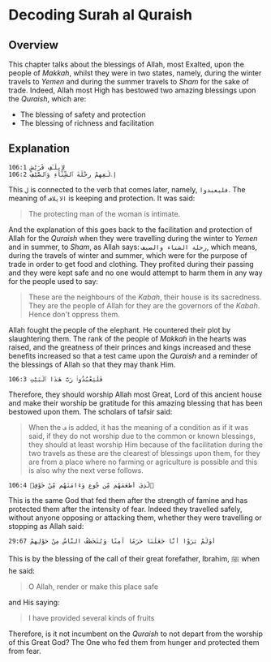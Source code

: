 # Decoding Surah al Quraish

## Overview

This chapter talks about the blessings of Allah, most Exalted, upon the people of *Makkah*, whilst they were in two states, namely, during the winter travels to *Yemen* and during the summer travels to *Sham* for the sake of trade. Indeed, Allah most High has bestowed two amazing blessings upon the *Quraish*, which are:

- The blessing of safety and protection
- The blessing of richness and facilitation


## Explanation

```
106:1 لِإِيلَـٰفِ قُرَيْشٍ
106:2 إِۦلَـٰفِهِمْ رِحْلَةَ ٱلشِّتَآءِ وَٱلصَّيْفِ
```

This `ل` is connected to the verb that comes later, namely, `فليعبدوا`. The meaning of `الايلاف` is keeping and protection. It was said: 

> The protecting man of the woman is intimate. 

And the explanation of this goes back to the facilitation and protection of Allah for the *Quraish* when they were travelling during the winter to *Yemen* and in summer, to *Sham*, as Allah says: `رحلة الشتاء والصيف`, which means, during the travels of winter and summer, which were for the purpose of trade in order to get food and clothing. They profited during their passing and they were kept safe and no one would attempt to harm them in any way for the people used to say: 

> These are the neighbours of the *Kabah*, their house is its sacredness. They are the people of Allah for they are the governors of the *Kabah*. Hence don't oppress them.

Allah fought the people of the elephant. He countered their plot by slaughtering them. The rank of the people of *Makkah* in the hearts was raised, and the greatness of their princes and kings increased and these benefits increased so that a test came upon the *Quraish* and a reminder of the blessings of Allah so that they may thank Him.

```
106:3 فَلْيَعْبُدُوا۟ رَبَّ هَـٰذَا ٱلْبَيْتِ
```

Therefore, they should worship Allah most Great, Lord of this ancient house and make their worship be gratitude for this amazing blessing that has been bestowed upon them. The scholars of tafsir said: 

> When the `ف` is added, it has the meaning of a condition as if it was said, if they do not worship due to the common or known blessings, they should at least worship Him because of the facilitation during the two travels as these are the clearest of blessings upon them, for they are from a place where no farming or agriculture is possible and this is also why the next verse follows.

```
106:4 ٱلَّذِىٓ أَطْعَمَهُم مِّن جُوعٍ وَءَامَنَهُم مِّنْ خَوْفٍۭ
```

This is the same God that fed them after the strength of famine and has protected them after the intensity of fear. Indeed they travelled safely, without anyone opposing or attacking them, whether they were travelling or stopping as Allah said:

```
29:67 أَوَلَمْ يَرَوْا أَنَّا جَعَلْنَا حَرَمًا آمِنًا وَيُتَخَطَّفُ النَّاسُ مِنْ حَوْلِهِمْ
```

This is by the blessing of the call of their great forefather, Ibrahim, ﷺ when he said:

> O Allah, render or make this place safe

and His saying: 

> I have provided several kinds of fruits

Therefore, is it not incumbent on the *Quraish* to not depart from the worship of this Great God? The One who fed them from hunger and protected them from fear.